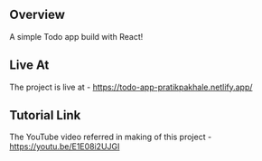 ## Overview

A simple Todo app build with React!

## Live At

The project is live at - https://todo-app-pratikpakhale.netlify.app/

## Tutorial Link

The YouTube video referred in making of this project - https://youtu.be/E1E08i2UJGI
